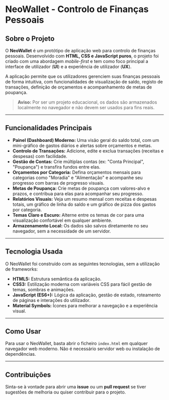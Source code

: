 # NeoWallet - Controlo de Finanças Pessoais

## Sobre o Projeto

O **NeoWallet** é um protótipo de aplicação web para controlo de finanças pessoais. Desenvolvido com **HTML, CSS e JavaScript puros**, o projeto foi criado com uma abordagem _mobile-first_ e tem como foco principal a interface de utilizador (**UI**) e a experiência de utilizador (**UX**).

A aplicação permite que os utilizadores gerenciem suas finanças pessoais de forma intuitiva, com funcionalidades de visualização de saldo, registo de transações, definição de orçamentos e acompanhamento de metas de poupança.

> **Aviso:** Por ser um projeto educacional, os dados são armazenados localmente no navegador e não devem ser usados para fins reais.

---

## Funcionalidades Principais

- **Painel (Dashboard) Moderno:** Uma visão geral do saldo total, com um mini-gráfico de gastos diários e alertas sobre orçamentos e metas.
- **Controlo de Transações:** Adicione, edite e exclua transações (receitas e despesas) com facilidade.
- **Gestão de Contas:** Crie múltiplas contas (ex: "Conta Principal", "Poupança") e transfira fundos entre elas.
- **Orçamentos por Categoria:** Defina orçamentos mensais para categorias como "Moradia" e "Alimentação" e acompanhe seu progresso com barras de progresso visuais.
- **Metas de Poupança:** Crie metas de poupança com valores-alvo e prazos, e contribua para elas para acompanhar seu progresso.
- **Relatórios Visuais:** Veja um resumo mensal com receitas e despesas totais, um gráfico de linha do saldo e um gráfico de pizza dos gastos por categoria.
- **Temas Claro e Escuro:** Alterne entre os temas de cor para uma visualização confortável em qualquer ambiente.
- **Armazenamento Local:** Os dados são salvos diretamente no seu navegador, sem a necessidade de um servidor.

---

## Tecnologia Usada

O NeoWallet foi construído com as seguintes tecnologias, sem a utilização de frameworks:

- **HTML5:** Estrutura semântica da aplicação.
- **CSS3:** Estilização moderna com variáveis CSS para fácil gestão de temas, sombras e animações.
- **JavaScript (ES6+):** Lógica da aplicação, gestão de estado, roteamento de páginas e interações do utilizador.
- **Material Symbols:** Ícones para melhorar a navegação e a experiência visual.

---

## Como Usar

Para usar o NeoWallet, basta abrir o ficheiro `index.html` em qualquer navegador web moderno. Não é necessário servidor web ou instalação de dependências.

---

## Contribuições

Sinta-se à vontade para abrir uma **issue** ou um **pull request** se tiver sugestões de melhoria ou quiser contribuir para o projeto.
